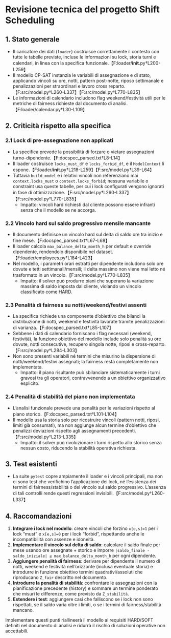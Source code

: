 # Revisione tecnica del progetto Shift Scheduling

## 1. Stato generale
- Il caricatore dei dati (`loader`) costruisce correttamente il contesto con tutte le tabelle previste, incluse le informazioni su lock, storia turni e calendari, in linea con la specifica funzionale.【F:loader/__init__.py†L200-L259】
- Il modello CP-SAT instanzia le variabili di assegnazione e di stato, applicando vincoli su ore, notti, pattern post-notte, riposo settimanale e penalizzazioni per straordinari e lavoro cross reparto.【F:src/model.py†L260-L337】【F:src/model.py†L770-L835】
- Le informazioni di calendario includono flag weekend/festività utili per le metriche di fairness richieste dal documento di analisi.【F:loader/calendar.py†L30-L109】

## 2. Criticità rispetto alla specifica

### 2.1 Lock di pre-assegnazione non applicati
- La specifica prevede la possibilità di forzare o vietare assegnazioni turno-dipendente.【F:docspec_parsed.txt†L8-L14】
- Il loader costruisce `locks_must_df` e `locks_forbid_df`, e il `ModelContext` li espone.【F:loader/__init__.py†L218-L259】【F:src/model.py†L39-L64】
- Tuttavia `build_model` e i relativi vincoli non referenziano mai `context.locks_must` o `context.locks_forbid`; nessuna variabile o constraint usa queste tabelle, per cui i lock configurati vengono ignorati in fase di ottimizzazione.【F:src/model.py†L260-L337】【F:src/model.py†L770-L835】
  - Impatto: vincoli hard richiesti dal cliente possono essere infranti senza che il modello se ne accorga.

### 2.2 Vincolo hard sul saldo progressivo mensile mancante
- Il documento definisce un vincolo hard sul delta di saldo ore tra inizio e fine mese.【F:docspec_parsed.txt†L67-L68】
- Il loader calcola `max_balance_delta_month_h` per default e override dipendente, rendendolo disponibile nel dataset.【F:loader/employees.py†L184-L423】
- Nel modello, i parametri orari estratti per dipendente includono solo ore dovute e tetti settimanali/mensili; il delta massimo non viene mai letto né trasformato in un vincolo.【F:src/model.py†L770-L835】
  - Impatto: il solver può produrre piani che superano la variazione massima di saldo imposta dal cliente, violando un vincolo classificato come HARD.

### 2.3 Penalità di fairness su notti/weekend/festivi assenti
- La specifica richiede una componente d’obiettivo che bilanci la distribuzione di notti, weekend e festività lavorate tramite penalizzazioni di varianza.【F:docspec_parsed.txt†L85-L107】
- Sebbene i dati di calendario forniscano i flag necessari (weekend, festività), la funzione obiettivo del modello include solo penalità su ore dovute, notti consecutive, recupero singola notte, riposi e cross-reparto.【F:src/model.py†L284-L303】
- Non sono presenti variabili né termini che misurino la dispersione di notti/weekend/festivi assegnati; la fairness resta completamente non implementata.
  - Impatto: il piano risultante può sbilanciare sistematicamente i turni gravosi tra gli operatori, contravvenendo a un obiettivo organizzativo esplicito.

### 2.4 Penalità di stabilità del piano non implementata
- L’analisi funzionale prevede una penalità per le variazioni rispetto al piano storico.【F:docspec_parsed.txt†L101-L104】
- Il modello usa la storia solo per ricostruire vincoli (pattern notti, riposi, limiti già consumati), ma non aggiunge alcun termine d’obiettivo che penalizzi deviazioni rispetto agli assegnamenti precedenti.【F:src/model.py†L213-L335】
  - Impatto: il solver può rivoluzionare i turni rispetto allo storico senza nessun costo, riducendo la stabilità operativa richiesta.

## 3. Test esistenti
- La suite `pytest` copre ampiamente il loader e i vincoli principali, ma non ci sono test che verifichino l’applicazione dei lock, né l’esistenza dei termini di fairness/stabilità o del vincolo sul saldo progressivo. L’assenza di tali controlli rende questi regressioni invisibili.【F:src/model.py†L260-L337】

## 4. Raccomandazioni
1. **Integrare i lock nel modello**: creare vincoli che forzino `x[e,s]=1` per i lock “must” e `x[e,s]=0` per i lock “forbid”, rispettando anche le incompatibilità con assenze e idoneità.
2. **Implementare il vincolo sul delta di saldo**: calcolare il saldo finale per mese usando ore assegnate + storico e imporre `|saldo_finale - saldo_iniziale| ≤ max_balance_delta_month_h` per ogni dipendente.
3. **Aggiungere penalità di fairness**: derivare per dipendente il numero di notti, weekend e festività nell’orizzonte (inclusa eventuale storia) e introdurre in funzione obiettivo termini quadrativi/assoluti che riproducano `Z_fair` descritto nel documento.
4. **Introdurre la penalità di stabilità**: confrontare le assegnazioni con la pianificazione precedente (history) e sommare un termine ponderato che misuri le differenze, come previsto da `Z_stabilità`.
5. **Estendere i test**: aggiungere casi che falliscono se i lock non sono rispettati, se il saldo varia oltre i limiti, o se i termini di fairness/stabilità mancano.

Implementare questi punti riallineerà il modello ai requisiti HARD/SOFT definiti nel documento di analisi e ridurrà il rischio di soluzioni operative non accettabili.
